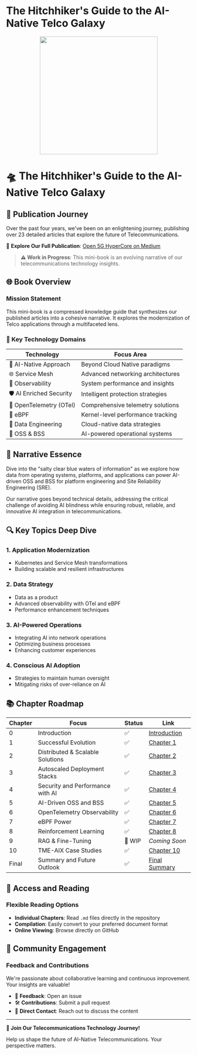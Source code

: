 # The Hitchhiker's Guide to the AI-Native Telco Galaxy

<div align="center">
    <img src="https://github.com/tme-osx/TME-MiniBook/blob/main/images/421.png" width="321"/>
</div>

# 🛸 The Hitchhiker's Guide to the AI-Native Telco Galaxy

## 📖 Publication Journey

Over the past four years, we've been on an enlightening journey, publishing over 23 detailed articles that explore the future of Telecommunications. 

🔗 **Explore Our Full Publication**: [Open 5G HyperCore on Medium](https://medium.com/open-5g-hypercore)

> **⚠️ Work in Progress**: This mini-book is an evolving narrative of our telecommunications technology insights.

## 🌐 Book Overview

### Mission Statement

This mini-book is a compressed knowledge guide that synthesizes our published articles into a cohesive narrative. It explores the modernization of Telco applications through a multifaceted lens.

### 🔬 Key Technology Domains

| Technology | Focus Area |
|-----------|------------|
| 🤖 AI-Native Approach | Beyond Cloud Native paradigms |
| 🌐 Service Mesh | Advanced networking architectures |
| 👀 Observability | System performance and insights |
| 🛡️ AI Enriched Security | Intelligent protection strategies |
| 📡 OpenTelemetry (OTel) | Comprehensive telemetry solutions |
| 🐝 eBPF | Kernel-level performance tracking |
| 💾 Data Engineering | Cloud-native data strategies |
| 🏢 OSS & BSS | AI-powered operational systems |

## 🌊 Narrative Essence

Dive into the "salty clear blue waters of information" as we explore how data from operating systems, platforms, and applications can power AI-driven OSS and BSS for platform engineering and Site Reliability Engineering (SRE).

Our narrative goes beyond technical details, addressing the critical challenge of avoiding AI blindness while ensuring robust, reliable, and innovative AI integration in telecommunications.

## 🔍 Key Topics Deep Dive

### 1. Application Modernization
- Kubernetes and Service Mesh transformations
- Building scalable and resilient infrastructures

### 2. Data Strategy
- Data as a product
- Advanced observability with OTel and eBPF
- Performance enhancement techniques

### 3. AI-Powered Operations
- Integrating AI into network operations
- Optimizing business processes
- Enhancing customer experiences

### 4. Conscious AI Adoption
- Strategies to maintain human oversight
- Mitigating risks of over-reliance on AI

## 📚 Chapter Roadmap

| Chapter | Focus | Status | Link |
|---------|-------|--------|------|
| 0 | Introduction | ✅ | [Introduction](./Introduction.md) |
| 1 | Successful Evolution | ✅ | [Chapter 1](./Chapter-01.md) |
| 2 | Distributed & Scalable Solutions | ✅ | [Chapter 2](./Chapter-02.md) |
| 3 | Autoscaled Deployment Stacks | ✅ | [Chapter 3](./Chapter-03.md) |
| 4 | Security and Performance with AI | ✅ | [Chapter 4](./Chapter-04.md) |
| 5 | AI-Driven OSS and BSS | ✅ | [Chapter 5](./Chapter-05.md) |
| 6 | OpenTelemetry Observability | ✅ | [Chapter 6](./Chapter-06.md) |
| 7 | eBPF Power | ✅ | [Chapter 7](./Chapter-07.md) |
| 8 | Reinforcement Learning | ✅ | [Chapter 8](./Chapter-08.md) |
| 9 | RAG & Fine-Tuning | 🚧 WIP | *Coming Soon* |
| 10 | TME-AIX Case Studies | ✅ | [Chapter 10](./Chapter-10.md) |
| Final | Summary and Future Outlook | ✅ | [Final Summary](./Final.md) |

## 📖 Access and Reading

### Flexible Reading Options
- **Individual Chapters**: Read `.md` files directly in the repository
- **Compilation**: Easily convert to your preferred document format
- **Online Viewing**: Browse directly on GitHub

## 🤝 Community Engagement

### Feedback and Contributions

We're passionate about collaborative learning and continuous improvement. Your insights are valuable!

- 💬 **Feedback**: Open an issue
- 🛠️ **Contributions**: Submit a pull request
- 📧 **Direct Contact**: Reach out to discuss the content

---

**🌟 Join Our Telecommunications Technology Journey!**

Help us shape the future of AI-Native Telecommunications. Your perspective matters.
